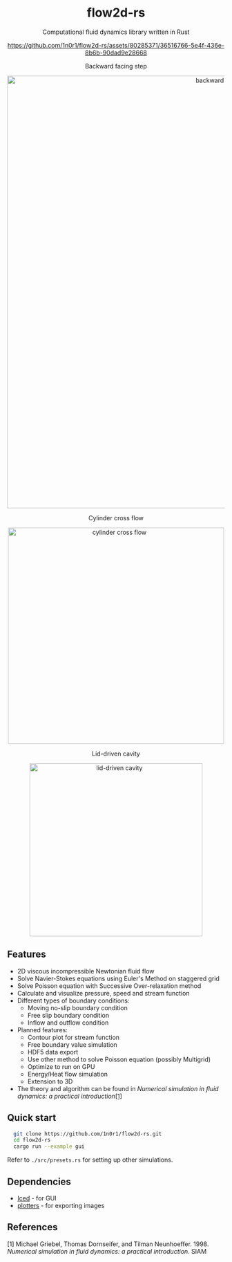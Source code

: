 <div align="center">


# flow2d-rs
Computational fluid dynamics library written in Rust


https://github.com/1n0r1/flow2d-rs/assets/80285371/36516766-5e4f-436e-8b6b-90dad9e28668


Backward facing step

<img src="https://github.com/1n0r1/flow2d-rs/assets/80285371/49c0a938-7f22-43f3-a640-57d9d9d6be14" alt="backward facing step" width="1000"/>

Cylinder cross flow

<img src="https://github.com/1n0r1/flow2d-rs/assets/80285371/a4787740-4f53-4499-b82a-38897f698688" alt="cylinder cross flow" width="500"/>

Lid-driven cavity

<img src="https://github.com/1n0r1/flow2d-rs/assets/80285371/565b13a5-b87e-4e17-af37-9a7a0708b0c5" alt="lid-driven cavity" width="400"/>

</div>

## Features
- 2D viscous incompressible Newtonian fluid flow
- Solve Navier-Stokes equations using Euler's Method on staggered grid
- Solve Poisson equation with Successive Over-relaxation method
- Calculate and visualize pressure, speed and stream function
- Different types of boundary conditions:
  - Moving no-slip boundary condition
  - Free slip boundary condition
  - Inflow and outflow condition
- Planned features:
  - Contour plot for stream function
  - Free boundary value simulation
  - HDF5 data export
  - Use other method to solve Poisson equation (possibly Multigrid)
  - Optimize to run on GPU
  - Energy/Heat flow simulation
  - Extension to 3D
- The theory and algorithm can be found in _Numerical simulation in fluid dynamics: a practical introduction_[[1]](#1)

## Quick start
```bash
  git clone https://github.com/1n0r1/flow2d-rs.git
  cd flow2d-rs
  cargo run --example gui
```
Refer to `./src/presets.rs` for setting up other simulations.

## Dependencies
- [Iced](https://github.com/iced-rs/iced) - for GUI
- [plotters](https://github.com/plotters-rs/plotters) - for exporting images


## References
<a id="1">[1]</a> Michael Griebel, Thomas Dornseifer, and Tilman Neunhoeffer. 1998. _Numerical simulation in fluid dynamics: a practical introduction_. SIAM
